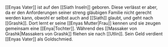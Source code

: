 [[Enyas Vater]] ist auf den [[Siath Inseln]] geboren. Diese verlässt er aber, da er den Anforderungen seiner streng gläubigen Familie nicht gerecht werden kann, obwohl er selbst auch and [[Siath]] glaubt, und geht nach [[Grashk]]. Dort lernt er seine [[Enyas Mutter|Frau]] kennen und sie zeugen gemeinsam eine [[Enya|Tochter]]. Während des [[Massaker von Grashk|Massakers von Grashk]] fliehen sie nach [[Utlin]].
Sein Geld verdient [[Enyas Vater]] als Goldschmied.
